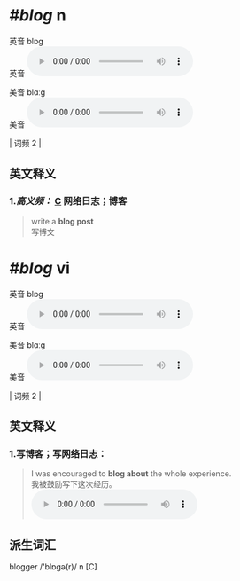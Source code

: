 # ***\#blog*** n
英音 blɒɡ  
英音
<audio src="./media/blog-B.aac" controls="controls"></audio>

美音 blɑːɡ  
美音
<audio src="./media/blog.aac" controls="controls"></audio>



| 词频 2 |  

英文释义
---
### 1.*高义频：* **[C](计算机) 网络日志；博客**  

 > write a **blog post**  
 > 写博文    


# ***\#blog*** vi
英音 blɒɡ  
英音
<audio src="./media/blog-B.aac" controls="controls"></audio>

美音 blɑːɡ  
美音
<audio src="./media/blog.aac" controls="controls"></audio>



| 词频 2 |  

英文释义
---
### 1.**写博客；写网络日志：**  

 > I was encouraged to **blog about** the whole experience.  
 > 我被鼓励写下这次经历。    
<audio src="./media/I was encouraged to blog_AAC.aac" controls="controls"></audio>


派生词汇
---
blogger /'blɒɡə(r)/ n [C]  

